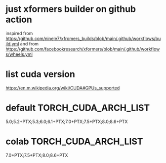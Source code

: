 # just xformers builder on github action
inspired from https://github.com/ninele7/xfromers_builds/blob/main/.github/workflows/build.yml and from https://github.com/facebookresearch/xformers/blob/main/.github/workflows/wheels.yml

# list cuda version
https://en.m.wikipedia.org/wiki/CUDA#GPUs_supported

# default TORCH_CUDA_ARCH_LIST
5.0;5.2+PTX;5.3;6.0;6.1+PTX;7.0+PTX;7.5+PTX;8.0;8.6+PTX

# colab TORCH_CUDA_ARCH_LIST
7.0+PTX;7.5+PTX;8.0;8.6+PTX